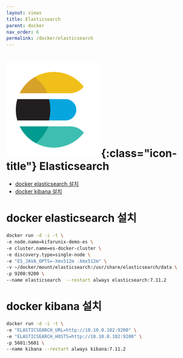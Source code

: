 ```yaml
---
layout: views
title: Elasticsearch
parent: docker
nav_order: 6
permalink: /docker/elasticsearch
---
```


# ![elasticsearch icon](/assets/images/icon/elastic-elasticsearch.png){:class="icon-title"} Elasticsearch

* [docker elasticsearch 설치](#docker-elasticsearch-설치)
* [docker kibana 설치](#docker-kibana-설치)

# docker elasticsearch 설치

```bash
docker run -d -i -t \
-e node.name=kifarunix-demo-es \
-e cluster.name=es-docker-cluster \
-e discovery.type=single-node \
-e "ES_JAVA_OPTS=-Xms512m -Xmx512m" \
-v ~/docker/mount/elasticsearch:/usr/share/elasticsearch/data \
-p 9200:9200 \
--name elasticsearch  --restart always elasticsearch:7.11.2
```

# docker kibana 설치

```bash
docker run -d -i -t \
-e "ELASTICSEARCH_URL=http://10.10.0.102:9200" \
-e "ELASTICSEARCH_HOSTS=http://10.10.0.102:9200" \
-p 5601:5601 \
--name kibana --restart always kibana:7.11.2
```